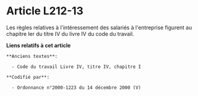 # Article L212-13

Les règles relatives à l'intéressement des salariés à l'entreprise figurent au chapitre Ier du titre IV du livre IV du code
du travail.

**Liens relatifs à cet article**

	**Anciens textes**:

	  - Code du travail Livre IV, titre IV, chapitre I

	**Codifié par**:

	  - Ordonnance n°2000-1223 du 14 décembre 2000 (V)
